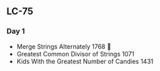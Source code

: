 ## LC-75

### Day 1

- Merge Strings Alternately 1768 💚
- Greatest Common Divisor of Strings 1071 
- Kids With the Greatest Number of Candies 1431
